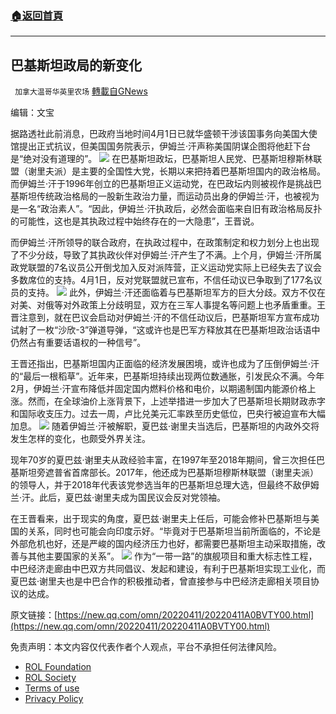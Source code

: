 ###  [:house:返回首頁](https://github.com/ourhimalayas/txt)
---


## 巴基斯坦政局的新变化
` 加拿大温哥华英里农场` [轉載自GNews](https://gnews.org/zh-hans/2331357/)

编辑：文宝

据路透社此前消息，巴政府当地时间4月1日已就华盛顿干涉该国事务向美国大使馆提出正式抗议，但美国国务院表示，伊姆兰·汗声称美国阴谋企图将他赶下台是“绝对没有道理的”。
![](https://inews.gtimg.com/newsapp_bt/0/14733017451/1000)
在巴基斯坦政坛，巴基斯坦人民党、巴基斯坦穆斯林联盟（谢里夫派）是主要的全国性大党，长期以来把持着巴基斯坦国内的政治格局。而伊姆兰·汗于1996年创立的巴基斯坦正义运动党，在巴政坛内则被视作是挑战巴基斯坦传统政治格局的一股新生政治力量，而运动员出身的伊姆兰·汗，也被视为是一名“政治素人”。“因此，伊姆兰·汗执政后，必然会面临来自旧有政治格局反扑的可能性，这也是其执政过程中始终存在的一大隐患”，王晋说。

而伊姆兰·汗所领导的联合政府，在执政过程中，在政策制定和权力划分上也出现了不少分歧，导致了其执政伙伴对伊姆兰·汗产生了不满。上个月，伊姆兰·汗所属政党联盟的7名议员公开倒戈加入反对派阵营，正义运动党实际上已经失去了议会多数席位的支持。4月1日，反对党联盟就已宣布，不信任动议已争取到了177名议员的支持。
![](https://inews.gtimg.com/newsapp_bt/0/14733017413/1000)
此外，伊姆兰·汗还面临着与巴基斯坦军方的巨大分歧。双方不仅在对美、对俄等对外政策上分歧明显，双方在三军人事提名等问题上也矛盾重重。王晋注意到，就在巴议会启动对伊姆兰·汗的不信任动议后，巴基斯坦军方宣布成功试射了一枚“沙欣-3”弹道导弹，“这或许也是巴军方释放其在巴基斯坦政治话语中仍然占有重要话语权的一种信号”。

王晋还指出，巴基斯坦国内正面临的经济发展困境，或许也成为了压倒伊姆兰·汗的“最后一根稻草”。近年来，巴基斯坦持续出现两位数通胀，引发民众不满。今年2月，伊姆兰·汗宣布降低并固定国内燃料价格和电价，以期遏制国内能源价格上涨。然而，在全球油价上涨背景下，上述举措进一步加大了巴基斯坦长期财政赤字和国际收支压力。过去一周，卢比兑美元汇率跌至历史低位，巴央行被迫宣布大幅加息。
![](https://inews.gtimg.com/newsapp_bt/0/14733017404/1000)
随着伊姆兰·汗被解职，夏巴兹·谢里夫当选后，巴基斯坦的内政外交将发生怎样的变化，也颇受外界关注。

现年70岁的夏巴兹·谢里夫从政经验丰富，在1997年至2018年期间，曾三次担任巴基斯坦旁遮普省首席部长。2017年，他还成为巴基斯坦穆斯林联盟（谢里夫派）的领导人，并于2018年代表该党参选当年的巴基斯坦总理大选，但最终不敌伊姆兰·汗。此后，夏巴兹·谢里夫成为国民议会反对党领袖。

在王晋看来，出于现实的角度，夏巴兹·谢里夫上任后，可能会修补巴基斯坦与美国的关系，同时也可能会向印度示好。“毕竟对于巴基斯坦当前所面临的，不论是外部危机也好，还是严峻的国内经济压力也好，都需要巴基斯坦主动采取措施，改善与其他主要国家的关系”。
![](https://inews.gtimg.com/newsapp_bt/0/14733017438/1000)
作为“一带一路”的旗舰项目和重大标志性工程，中巴经济走廊由中巴双方共同倡议、发起和建设，有利于巴基斯坦实现工业化，而夏巴兹·谢里夫也是中巴合作的积极推动者，曾直接参与中巴经济走廊相关项目协议的达成。

原文链接：[https://new.qq.com/omn/20220411/20220411A0BVTY00.html](https://new.qq.com/omn/20220411/20220411A0BVTY00.html)



 

免责声明：本文内容仅代表作者个人观点，平台不承担任何法律风险。

- [ROL Foundation](https://rolfoundation.org/)
- [ROL Society](https://rolsociety.org/)
- [Terms of use](https://gnews.org/terms-of-use-3/)
- [Privacy Policy](https://gnews.org/privacy-policy/)
